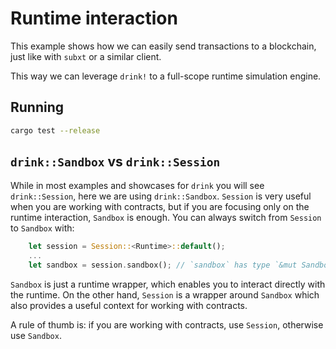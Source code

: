 # Runtime interaction

This example shows how we can easily send transactions to a blockchain, just like with `subxt` or a similar client.

This way we can leverage `drink!` to a full-scope runtime simulation engine.

## Running

```bash
cargo test --release
```

## `drink::Sandbox` vs `drink::Session`

While in most examples and showcases for `drink` you will see `drink::Session`, here we are using `drink::Sandbox`.
`Session` is very useful when you are working with contracts, but if you are focusing only on the runtime interaction, `Sandbox` is enough.
You can always switch from `Session` to `Sandbox` with:

```rust
    let session = Session::<Runtime>::default();
    ...
    let sandbox = session.sandbox(); // `sandbox` has type `&mut Sandbox<Runtime>`
```

`Sandbox` is just a runtime wrapper, which enables you to interact directly with the runtime.
On the other hand, `Session` is a wrapper around `Sandbox` which also provides a useful context for working with contracts.

A rule of thumb is: if you are working with contracts, use `Session`, otherwise use `Sandbox`.
